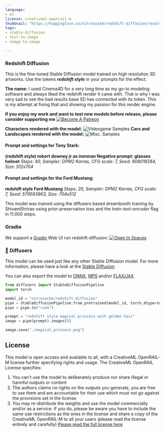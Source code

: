 ```yaml
---
language:
- en
license: creativeml-openrail-m
thumbnail: "https://huggingface.co/nitrosocke/redshift-diffusion/resolve/main/images/redshift-diffusion-samples-01s.jpg"
tags:
- stable-diffusion
- text-to-image
- image-to-image

---
```

### Redshift Diffusion

This is the fine-tuned Stable Diffusion model trained on high resolution 3D artworks.
Use the tokens **_redshift style_** in your prompts for the effect.

**The name:** I used Cinema4D for a very long time as my go-to modeling software and always liked the redshift render it came with. That is why I was very sad to see the bad results base SD has connected with its token. This is my attempt at fixing that and showing my passion for this render engine.

**If you enjoy my work and want to test new models before release, please consider supporting me**
[![Become A Patreon](https://badgen.net/badge/become/a%20patron/F96854)](https://patreon.com/user?u=79196446)

**Characters rendered with the model:**
![Videogame Samples](https://huggingface.co/nitrosocke/redshift-diffusion/resolve/main/images/redshift-diffusion-samples-01s.jpg)
**Cars and Landscapes rendered with the model:**
![Misc. Samples](https://huggingface.co/nitrosocke/redshift-diffusion/resolve/main/images/redshift-diffusion-samples-02s.jpg)

#### Prompt and settings for Tony Stark:
**(redshift style) robert downey jr as ironman Negative prompt: glasses helmet**
_Steps: 40, Sampler: DPM2 Karras, CFG scale: 7, Seed: 908018284, Size: 512x704_

#### Prompt and settings for the Ford Mustang:
**redshift style Ford Mustang**
_Steps: 20, Sampler: DPM2 Karras, CFG scale: 7, Seed: 579593863, Size: 704x512_

This model was trained using the diffusers based dreambooth training by ShivamShrirao using prior-preservation loss and the _train-text-encoder_ flag in 11.000 steps.

### Gradio

We support a [Gradio](https://github.com/gradio-app/gradio) Web UI run redshift-diffusion:
[![Open In Spaces](https://camo.githubusercontent.com/00380c35e60d6b04be65d3d94a58332be5cc93779f630bcdfc18ab9a3a7d3388/68747470733a2f2f696d672e736869656c64732e696f2f62616467652f25463025394625413425393725323048756767696e67253230466163652d5370616365732d626c7565)](https://huggingface.co/spaces/nitrosocke/Redshift-Diffusion-Demo)

### 🧨 Diffusers

This model can be used just like any other Stable Diffusion model. For more information,
please have a look at the [Stable Diffusion](https://huggingface.co/docs/diffusers/api/pipelines/stable_diffusion).

You can also export the model to [ONNX](https://huggingface.co/docs/diffusers/optimization/onnx), [MPS](https://huggingface.co/docs/diffusers/optimization/mps) and/or [FLAX/JAX]().

```python
from diffusers import StableDiffusionPipeline
import torch

model_id = "nitrosocke/redshift-diffusion"
pipe = StableDiffusionPipeline.from_pretrained(model_id, torch_dtype=torch.float16)
pipe = pipe.to("cuda")

prompt = "redshift style magical princess with golden hair"
image = pipe(prompt).images[0]

image.save("./magical_princess.png")
```

## License

This model is open access and available to all, with a CreativeML OpenRAIL-M license further specifying rights and usage.
The CreativeML OpenRAIL License specifies: 

1. You can't use the model to deliberately produce nor share illegal or harmful outputs or content 
2. The authors claims no rights on the outputs you generate, you are free to use them and are accountable for their use which must not go against the provisions set in the license
3. You may re-distribute the weights and use the model commercially and/or as a service. If you do, please be aware you have to include the same use restrictions as the ones in the license and share a copy of the CreativeML OpenRAIL-M to all your users (please read the license entirely and carefully)
[Please read the full license here](https://huggingface.co/spaces/CompVis/stable-diffusion-license)